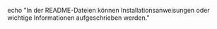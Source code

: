echo "In der README-Dateien können Installationsanweisungen oder wichtige Informationen aufgeschrieben werden."
